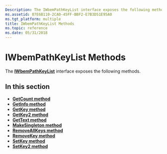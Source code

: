 ```yaml
---
Description: The IWbemPathKeyList interface exposes the following methods.
ms.assetid: 87E6B110-2CA0-45FF-BBF2-E7B3D51E95A0
ms.tgt_platform: multiple
title: IWbemPathKeyList Methods
ms.topic: reference
ms.date: 05/31/2018
---
```


# IWbemPathKeyList Methods

The [**IWbemPathKeyList**](/windows/desktop/api/Wmiutils/nn-wmiutils-iwbempathkeylist) interface exposes the following methods.

## In this section

-   [**GetCount method**](/windows/desktop/api/Wmiutils/nf-wmiutils-iwbempathkeylist-getcount)
-   [**GetInfo method**](/windows/desktop/api/Wmiutils/nf-wmiutils-iwbempathkeylist-getinfo)
-   [**GetKey method**](/windows/desktop/api/Wmiutils/nf-wmiutils-iwbempathkeylist-getkey)
-   [**GetKey2 method**](/windows/desktop/api/Wmiutils/nf-wmiutils-iwbempathkeylist-getkey2)
-   [**GetText method**](/windows/desktop/api/Wmiutils/nf-wmiutils-iwbempathkeylist-gettext)
-   [**MakeSingleton method**](/windows/desktop/api/Wmiutils/nf-wmiutils-iwbempathkeylist-makesingleton)
-   [**RemoveAllKeys method**](/windows/desktop/api/Wmiutils/nf-wmiutils-iwbempathkeylist-removeallkeys)
-   [**RemoveKey method**](/windows/desktop/api/Wmiutils/nf-wmiutils-iwbempathkeylist-removekey)
-   [**SetKey method**](/windows/desktop/api/Wmiutils/nf-wmiutils-iwbempathkeylist-setkey)
-   [**SetKey2 method**](/windows/desktop/api/Wmiutils/nf-wmiutils-iwbempathkeylist-setkey2)

 

 




